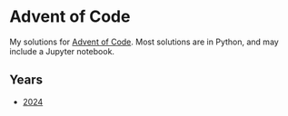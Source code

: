 # Advent of Code

My solutions for [Advent of Code](https://adventofcode.com). Most solutions are in Python, and may include a Jupyter notebook.

## Years

- [2024](./years/2024/)
